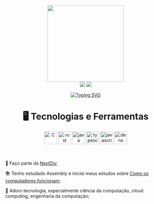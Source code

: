 <div align="center">
  <img height="240" src="https://avatars.githubusercontent.com/u/164235357?s=400&u=20e5c7df61ce844a678154df8275ba4f1e22b194&v=4"  />
</div>

<div align="center">
  <a href="https://www.instagram.com/renat0w0/" target="_blank"><img src="https://img.shields.io/badge/-Instagram-%23E4405F?style=for-the-badge&logo=instagram&logoColor=white" target="_blank"></a>
  <a href="https://www.linkedin.com/in/renato-alves-b08826296/" target="_blank"><img src="https://img.shields.io/badge/-LinkedIn-%230077B5?style=for-the-badge&logo=linkedin&logoColor=white" target="_blank"></a>
</div>

<p align="center">
<a href="https://git.io/typing-svg">
<img src="https://readme-typing-svg.demolab.com?font=Fira+Code&weight=440&size=22&pause=1000&color=02E5F7&center=true&vCenter=true&random=false&width=440&height=45&lines=Hello!+%F0%9F%91%8B%F0%9F%8F%BB+I'm+renat0w0+;I+love+technology+%F0%9F%A9%B5;Always+learning+new+things+%F0%9F%93%96" alt="Typing SVG" /></a>
</p>

 <h1 align="center">🖥️ Tecnologias e Ferramentas</h1> 

<div align="center">
  <img src="https://cdn.jsdelivr.net/gh/devicons/devicon@latest/icons/c/c-original.svg" height="40" alt="C"  />
  <img src="https://cdn.jsdelivr.net/gh/devicons/devicon@latest/icons/rust/rust-original.svg" height="40" alt="rust"  />
  <img src="https://cdn.jsdelivr.net/gh/devicons/devicon@latest/icons/java/java-original.svg" height="40" alt="java"  />
  <img src="https://cdn.jsdelivr.net/gh/devicons/devicon@latest/icons/typescript/typescript-original.svg" height="40" alt="typescript"  />
  <img src="https://cdn.jsdelivr.net/gh/devicons/devicon@latest/icons/javascript/javascript-original.svg" height="40" alt="javascript"  />
  <img src="https://cdn.jsdelivr.net/gh/devicons/devicon@latest/icons/denojs/denojs-original.svg" height="40" alt="deno"  />
</div>

</br>
</br>
<div display="inline-block">
 <p align="left">🩵 Faço parte da <a href="https://github.com/NextDiv/">NextDiv</a>;</p>
 <p align="left">📚 Tenho estudado Assembly e iniciei meus estudos sobre <a href="https://www.nand2tetris.org/">Como os computadores funcionam</a>;</p>
 <p align="left">🌱 Adoro tecnologia, especialmente ciência da computação, cloud computing, engenharia da computação;</p>
</div>

